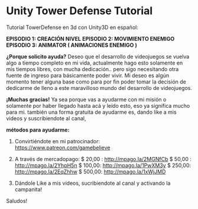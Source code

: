 # Unity Tower Defense Tutorial
Tutorial TowerDefense en 3d con Unity3D en español:

**EPISODIO 1: CREACIÓN NIVEL**
**EPISODIO 2: MOVIMIENTO ENEMIGO**
**EPISODIO 3: ANIMATOR ( ANIMACIONES ENEMIGO )**

**¿Porque solicito ayuda?**
Deseo que el desarrollo de videojuegos se vuelva algo a tiempo completo en mi vida, actualmente hago esto solamente en mis tiempos libres, con mucha dedicación.. pero sigo necesitando otra fuente de ingreso para básicamente poder vivir. Mi deseo es algún momento tener alguna base como para por fin poder tomar la decisión de dedicarme de lleno a este maravilloso mundo del desarrollo de videojuegos.

**¡Muchas gracias!**
Ya sea porque vas a ayudarme con mi misión o solamente por haber llegado hasta acá y leído esto, eso ya significa mucho para mi.
también una forma gratuita de ayudarme es, dando like a mis videos y suscribiendote al canal,


**métodos para ayudarme:**


1) Convirtiéndote en mi patrocinador: https://www.patreon.com/gamebelieve

2) A través de mercadopago:
$ 20,00 : http://mpago.la/2MGNfCb
$ 50,00 : http://mpago.la/2YhpH5n
$ 100,00: http://mpago.la/1PwXM3y
$ 250,00: http://mpago.la/2EqZhhw
$ 500,00: http://mpago.la/1xWjJMD


3) Dándole Like a mis vídeos, sucribiendote al canal y activando la campanita!

Saludos!

